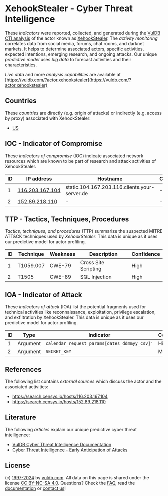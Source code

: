 # XehookStealer - Cyber Threat Intelligence

These _indicators_ were reported, collected, and generated during the [VulDB CTI analysis](https://vuldb.com/?kb.cti) of the actor known as [XehookStealer](https://vuldb.com/?actor.xehookstealer). The _activity monitoring_ correlates data from social media, forums, chat rooms, and darknet markets. It helps to determine associated actors, specific activities, expected intentions, emerging research, and ongoing attacks. Our unique _predictive model_ uses _big data_ to forecast activities and their characteristics.

_Live data_ and more _analysis capabilities_ are available at [https://vuldb.com/?actor.xehookstealer](https://vuldb.com/?actor.xehookstealer)

## Countries

These _countries_ are directly (e.g. origin of attacks) or indirectly (e.g. access by proxy) associated with XehookStealer:

* [US](https://vuldb.com/?country.us)

## IOC - Indicator of Compromise

These _indicators of compromise_ (IOC) indicate associated network resources which are known to be part of research and attack activities of XehookStealer.

ID | IP address | Hostname | Campaign | Confidence
-- | ---------- | -------- | -------- | ----------
1 | [116.203.167.104](https://vuldb.com/?ip.116.203.167.104) | static.104.167.203.116.clients.your-server.de | - | High
2 | [152.89.218.110](https://vuldb.com/?ip.152.89.218.110) | - | - | High

## TTP - Tactics, Techniques, Procedures

_Tactics, techniques, and procedures_ (TTP) summarize the suspected MITRE ATT&CK techniques used by _XehookStealer_. This data is unique as it uses our predictive model for actor profiling.

ID | Technique | Weakness | Description | Confidence
-- | --------- | -------- | ----------- | ----------
1 | T1059.007 | CWE-79 | Cross Site Scripting | High
2 | T1505 | CWE-89 | SQL Injection | High

## IOA - Indicator of Attack

These _indicators of attack_ (IOA) list the potential fragments used for technical activities like reconnaissance, exploitation, privilege escalation, and exfiltration by XehookStealer. This data is unique as it uses our predictive model for actor profiling.

ID | Type | Indicator | Confidence
-- | ---- | --------- | ----------
1 | Argument | `calendar_request_params[dates_ddmmyy_csv]'` | High
2 | Argument | `SECRET_KEY` | Medium

## References

The following list contains _external sources_ which discuss the actor and the associated activities:

* https://search.censys.io/hosts/116.203.167.104
* https://search.censys.io/hosts/152.89.218.110

## Literature

The following _articles_ explain our unique predictive cyber threat intelligence:

* [VulDB Cyber Threat Intelligence Documentation](https://vuldb.com/?kb.cti)
* [Cyber Threat Intelligence - Early Anticipation of Attacks](https://www.scip.ch/en/?labs.20201022)

## License

(c) [1997-2024](https://vuldb.com/?kb.changelog) by [vuldb.com](https://vuldb.com/?kb.about). All data on this page is shared under the license [CC BY-NC-SA 4.0](https://creativecommons.org/licenses/by-nc-sa/4.0/). Questions? Check the [FAQ](https://vuldb.com/?kb.faq), read the [documentation](https://vuldb.com/?kb) or [contact us](https://vuldb.com/?contact)!
